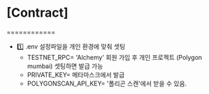 # [Contract]
============
* 1️⃣ .env 설정파일을 개인 환경에 맞춰 셋팅 
    * TESTNET_RPC= 'Alchemy' 회원 가입 후 개인 프로젝트 (Polygon mumbai) 셋팅하면 발급 가능 
    * PRIVATE_KEY= 메타마스크에서 발급
    * POLYGONSCAN_API_KEY= '폴리곤 스캔'에서 받을 수 있음.